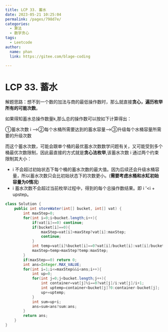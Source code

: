 ```yaml
---
title: LCP 33. 蓄水
date: 2023-05-21 10:25:04
permalink: /pages/798d7e/
categories: 
  - 算法
  - 数学贪心
tags: 
  - Leetcode
author: 
  name: phan
  link: https://gitee.com/blage-coding

---
```

# LCP 33. 蓄水

解题思路：想不到一个数的加法与商的最低操作数时，那么就直接**贪心，遍历枚举所有的可能次数**。

如果得知蓄水总操作数量k,那么总的操作数可以按如下计算得出：

①蓄水次数 i —>②每个水桶所需要达到的蓄水容量—>③升级每个水桶容量所需要的升级次数

而这个蓄水次数，可能会跟单个桶的最优蓄水次数数学问题有关，又可能受到多个桶最优次数限制，因此最直接的方式就是**贪心法枚举**,该蓄水次数 i 通过两个约束限制其大小：

- i 不会超过初始状态下每个桶的蓄水次数的最大值。因为后续还会升级水桶容量，所以蓄水次数只会比初始状态下的次数更小。(**需要考虑水桶和水缸初始容量为0情况**)
- i 蓄水次数不会超过当前枚举过程中，得到的每个总操作数结果。即 i '<i + upstep。

```java
class Solution {
    public int storeWater(int[] bucket, int[] vat) {
        int maxStep=0;
        for(int i=0;i<bucket.length;i++){
            if(vat[i]==0) continue;
            if(bucket[i]==0){
                maxStep=vat[i]>maxStep?vat[i]:maxStep;
                continue;
            }
            int temp=vat[i]%bucket[i]==0?vat[i]/bucket[i]:vat[i]/bucket[i]+1;
            maxStep=temp>maxStep?temp:maxStep;
        }
        if(maxStep==0) return 0;
        int ans=Integer.MAX_VALUE;
        for(int i=1;i<=maxStep&&i<ans;i++){
            int up=0;
            for(int j=0;j<bucket.length;j++){
                int container=vat[j]%i==0?vat[j]/i:vat[j]/i+1;
                int uptemp=container<bucket[j]?0:container-bucket[j];
                up+=uptemp;
            }
            int sum=up+i;
            ans=sum<ans?sum:ans;
        }
        return ans;
    }
}
```

